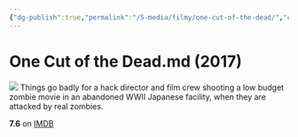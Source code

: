 ```yaml
---
{"dg-publish":true,"permalink":"/5-media/filmy/one-cut-of-the-dead/","contentClasses":"movie","tags":["to-watch","фильм","#Comedy","#Drama","#Horror"]}
---
```


# One Cut of the Dead.md (2017)
![](https://m.media-amazon.com/images/M/MV5BY2RhNTVhMTEtMzgyNi00NDg1LWIwYjktOTcxNDQyM2ZjNDE1XkEyXkFqcGdeQXVyMTY1NzY2NA@@._V1_SX300.jpg)
Things go badly for a hack director and film crew shooting a low budget zombie movie in an abandoned WWII Japanese facility, when they are attacked by real zombies.

**7.6** on [IMDB](https://www.imdb.com/title/tt7914416)
